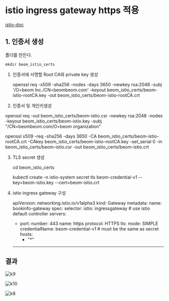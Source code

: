 # istio ingress gateway https 적용

[istio-doc](https://istio.io/latest/docs/tasks/traffic-management/ingress/secure-ingress/)

## 1. 인증서 생성 

폴더를 만든다.

    mkdir beom_istio_certs
    
1. 인증서에 서명할 Root CA와 private key 생성
    
    openssl req -x509 -sha256 -nodes -days 3650 -newkey rsa:2048 -subj '/O=beom Inc./CN=beombeom.com' -keyout beom_istio_certs/beom-istio-rootCA.key -out beom_istio_certs/beom-istio-rootCA.crt
    

2. 인증서 및 개인키생성

  openssl req -out beom_istio_certs/beom-istio.csr -newkey rsa:2048 -nodes -keyout beom_istio_certs/beom-istio.key -subj "/CN=beombeom.com/O=beom organization"
  
  
  openssl x509 -req -sha256 -days 3650 -CA beom_istio_certs/beom-istio-rootCA.crt -CAkey beom_istio_certs/beom-istio-rootCA.key -set_serial 0 -in beom_istio_certs/beom-istio.csr -out beom_istio_certs/beom-istio.crt
    

3. TLS secret 생성

    cd beom_istio_certs
  
    kubectl create -n istio-system secret tls beom-credential-v1 --key=beom-istio.key --cert=beom-istio.crt


4. istio ingress gateway 구성


    apiVersion: networking.istio.io/v1alpha3
    kind: Gateway
    metadata:
      name: bookinfo-gateway
    spec:
      selector:
        istio: ingressgateway # use istio default controller
      servers:
      - port:
          number: 443
          name: https
          protocol: HTTPS
        tls:
          mode: SIMPLE
          credentialName: beom-credential-v1 # must be the same as secret
        hosts:
        - "*"
    ---
    
## 결과

![k9](https://user-images.githubusercontent.com/68090443/229118075-52ddcd14-61fe-4b4b-82b0-4f916dea7b13.PNG)


![k10](https://user-images.githubusercontent.com/68090443/229118343-042f162f-3376-4674-a236-d748c990013e.PNG)


![k8](https://user-images.githubusercontent.com/68090443/229117326-ad662603-659c-4806-b926-c4dd88876d40.PNG)
